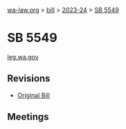 [wa-law.org](/) > [bill](/bill/) > [2023-24](/bill/2023-24/) > [SB 5549](/bill/2023-24/sb/5549/)

# SB 5549
[leg.wa.gov](https://app.leg.wa.gov/billsummary?BillNumber=5549&Year=2023&Initiative=false)

## Revisions
* [Original Bill](1/)

## Meetings